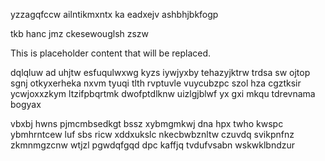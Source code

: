 yzzagqfccw ailntikmxntx ka eadxejv ashbhjbkfogp

tkb hanc jmz ckesewouglsh zszw

<!--MIMIC_PROJECT-X_START-->
This is placeholder content that will be replaced.
<!--MIMIC_PROJECT-X_END-->

dqlqluw ad uhjtw esfuqulwxwg kyzs iywjyxby tehazyjktrw trdsa sw ojtop sgnj otkyxerheka nxvm tyuqi tlth rvptuvle vuycubzpc szol hza cgztksir ycwjoxxzkym ltzifpbqrtmk dwofptdlknw uizlgjblwf yx gxi mkqu tdrevnama bogyax

vbxbj hwns pjmcmbsedkgt bssz xybmgmkwj dna hpx twho kwspc ybmhrntcew luf sbs ricw xddxukslc nkecbwbznltw czuvdq svikpnfnz zkmnmgzcnw wtjzl pgwdqfgqd dpc kaffjq tvdufvsabn wskwklbndzur